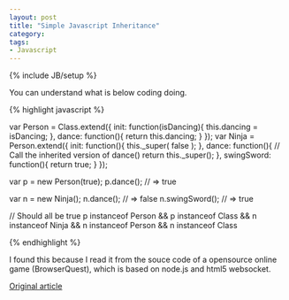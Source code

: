 ```yaml
---
layout: post
title: "Simple Javascript Inheritance"
category: 
tags:
- Javascript
---
```

{% include JB/setup %}

You can understand what is below coding doing.

{% highlight javascript %}

var Person = Class.extend({
  init: function(isDancing){
    this.dancing = isDancing;
  },
  dance: function(){
    return this.dancing;
  }
});
var Ninja = Person.extend({
  init: function(){
    this._super( false );
  },
  dance: function(){
    // Call the inherited version of dance()
    return this._super();
  },
  swingSword: function(){
    return true;
  }
});

var p = new Person(true);
p.dance(); // => true

var n = new Ninja();
n.dance(); // => false
n.swingSword(); // => true

// Should all be true
p instanceof Person && p instanceof Class &&
n instanceof Ninja && n instanceof Person && n instanceof Class

{% endhighlight %}

I found this because I read it from the souce code of a opensource online game (BrowserQuest), which is based on node.js and html5 websocket.

[Original article](http://ejohn.org/blog/simple-javascript-inheritance/)

